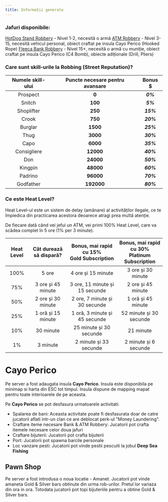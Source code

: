 ```yaml
---
title: Informații generale
---
```


### Jafuri disponibile:

[HotDog Stand Robbery](./hotdog-robbery) - Nivel 1-2, necesită o armă
[ATM Robbery](./atm-robbery) - Nivel 3-15, necesită vehicul personal, obiect craftat pe insula Cayo Perico (Hooked Rope)
[Fleeca Bank Robbery](./fleeca-bank-robbery.md) - Nivel 15+, necesită o armă cu muniție, obiect craftat pe insula Cayo Perico (C4 Bomb), obiecte adiționale (Drill, Pliers)

### Care sunt skill-urile la Robbing (Street Reputation)?

| Numele skill-ului | Puncte necesare pentru avansare | Bonus $ |
| :-----------: | :-----------: | :-----------: |
| Prospect | **0** |  _**0%**_ |
| Snitch | **100** |  _**5%**_ |
| Shoplifter | **250** |  _**15%**_ |
| Crook | **750** |  _**20%**_ |
| Burglar | **1500** |  _**25%**_ |
| Thug | **3000** |  _**30%**_ |
| Capo | **6000** |  _**35%**_ |
| Consigliere | **12000** |  _**40%**_ |
| Don | **24000** |  _**50%**_ |
| Kingpin | **48000** |  _**60%**_ |
| Padrino | **96000** |  _**70%**_ |
| Godfather | **192000** |  _**80%**_ |

### Ce este Heat Level?

Heat Level-ul este un sistem de delay (amânare) al activităților ilegale, ce te împiedica din practicarea acestora deoarece atragi prea multă atenție.

De fiecare dată când vei jefui un ATM, vei primi 100% Heat Level, care va scădea complet în 5 ore (1% per 3 minute).

| Heat Level | Cât durează să dispară? | Bonus, mai rapid cu 15%<br>**<Color hex="#FFD700">Gold Subscription</Color>** | Bonus, mai rapid cu 30%<br>**<Color hex="#100C84">Platinum Subscription</Color>** |
| :-----------: | :-----------: | :-----------: | :-----------: | 
| 100% | 5 ore | 4 ore și 15 minute | 3 ore și 30 minute |
| 75% | 3 ore și 45 minute | 3 ore, 11 minute și 15 secunde | 2 ore și 45 minute |
| 50% | 2 ore și 30 minute | 2 ore, 7 minute și 30 secunde | 1 oră și 45 minute | 
| 25% | 1 oră și 15 minute | 1 oră, 3 minute și 45 secunde | 52 minute și 30 secunde |
| 10% | 30 minute | 25 minute și 30 secunde | 21 minute |
| 1% | 3 minute | 2 minute și 33 secunde | 2 minute și 6 secunde |

# Cayo Perico

Pe server a fost adaugata insula **Cayo Perico**. Insula este disponibila pe minimap si harta din ESC tot timpul. Insula dispune de mapping mapat pentru toate interioarele de pe aceasta.

Pe **Cayo Perico** se pot desfasura urmatoarele activitati:
- Spalarea de bani: Aceasta activitate poate fi desfasurata doar de catre jucatorii aflati intr-un clan ce are deblocat perk-ul "Money Laundering".
- Craftare iteme necesare Bank & ATM Robbery: Jucatorii pot crafta itemele necesare celor doua jafuri
- Craftare bijuterii: Jucatorii pot crafta bijuterii
- Port: Jucatorii pot spawna barcile personale
- Loc vanzare pesti: Jucatorii pot vinde pestii pescuiti la jobul **Deep Sea Fishing**

## Pawn Shop

Pe server a fost introdusa o noua locatie - Amanet.
Jucatorii pot vinde amaneta Gold & Silver bars obtinute din urma rob-urilor.
Pretul lor variaza din ora in ora. 
Totodata jucatorii pot topi bijuteriile pentru a obtine Gold & Silver bars.
